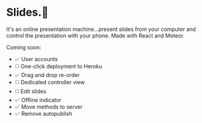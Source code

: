 # Slides.🎉

It's an online presentation machine...present slides from your computer and control the presentation with your phone. Made with React and Meteor.

Coming soon:
* ✅ User accounts
* ◻️ One-click deployment to Heroku
* ✅ Drag and drop re-order
* ◻️ Dedicated controller view
* ◻️ Edit slides
* ✅ Offline indicator
* ✅ Move methods to server
* ✅ Remove autopublish
